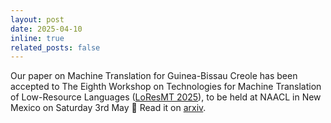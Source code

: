 ```yaml
---
layout: post
date: 2025-04-10
inline: true
related_posts: false
---
```


Our paper on Machine Translation for Guinea-Bissau Creole has been accepted to The Eighth Workshop on Technologies for Machine Translation of Low-Resource Languages (<a href="https://sites.google.com/view/loresmt/">LoResMT 2025</a>), to be held at NAACL in New Mexico on Saturday 3rd May 🎉 Read it on <a href="https://arxiv.org/abs/2504.02674">arxiv</a>.

